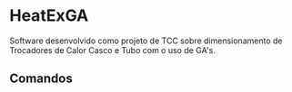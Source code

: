 # HeatExGA
 Software desenvolvido como projeto de TCC sobre dimensionamento de Trocadores de Calor Casco e Tubo com o uso de GA's.



## Comandos 

```


```
